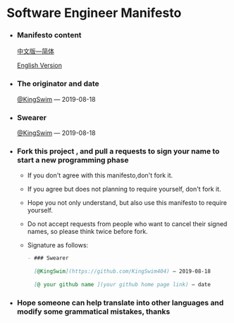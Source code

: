 # Software Engineer Manifesto

- ### Manifesto content

  [中文版—简体](zh/CN/SEM.md)
  
  [English Version](en/SEM.md)
  
- ### The originator and date

  [@KingSwim](https://github.com/KingSwim404) — 2019-08-18
  
- ### Swearer
  
  [@KingSwim](https://github.com/KingSwim404) — 2019-08-18
  
- ### Fork this project , and pull a requests to sign your name to start a  new  programming phase

  - If you don't agree with this manifesto,don't  fork  it.

  - If you agree but does not planning to require yourself, don't fork it.

  - Hope you not only understand, but also use this manifesto to require yourself.

  - Do not accept requests from people who want to cancel their signed names, so please think twice before fork.

  - Signature as follows:

    ```markdown
    - ### Swearer
      
      [@KingSwim](https://github.com/KingSwim404) — 2019-08-18
      
      [@ your github name ](your github home page link) — date
    
    ```

- ### Hope someone can help translate into other languages and modify some grammatical mistakes, thanks









